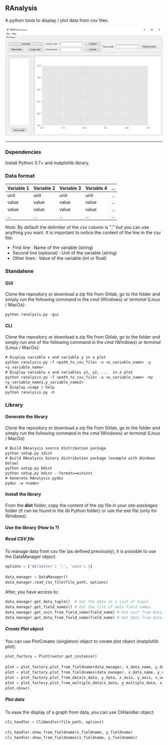 **RAnalysis**
-------------

A python tools to display / plot data from csv files.

![RAnalaysis](ranalysis.jpg "RAnalaysis")

-------------
### Dependencies

Install Python 3.7+ and matplotlib library.

### Data format

| Variable 1 | Variable 2 | Variable 3 | Variable 4 | ... |
|------------|------------|------------|------------|-----|
| unit       | unit       | unit       | unit       | ... |
| value      | value      | value      | value      | ... |
| value      | value      | value      | value      | ... |
| ...        | ...        | ...        | ...        | ... |

*Note*: By default the delimiter of the csv column is ";" but you can use anything you want.
It is important to notice the content of the line in the csv file:

- First line : Name of the variable (string)
- Second line (optional) : Unit of the variable (string) 
- Other lines : Value of the variable (int or float)

### Standalone

#### GUI

Clone the repository or download a zip file from Gitlab, go to the folder and simply run the following command in the *cmd* (Windows) or *terminal* (Linux / MacOs):

	python ranalysis.py -gui

#### CLI

Clone the repository or download a zip file from Gitlab, go to the folder and simply run one of the following command in the *cmd* (Windows) or *terminal* (Linux / MacOs):
    
    # Display variable x and variable y in a plot
	python ranalysis.py -f <path_to_csv_file> -x <x_variable_name> -y <y_variable_name>
	# Display variable x and variables y1, y2, ...  in a plot
	python ranalysis.py -f <path_to_csv_file> -x <x_variable_name> -my <y_variable_name1,y_variable_name2>
	# Display usage / help
	python ranalysis.py -h

### Library

#### Generate the library

Clone the repository or download a zip file from Gitlab, go to the folder and simply run the following command in the *cmd* (Windows) or *terminal* (Linux / MacOs):

    # Build RAnalysis source distribution package
    python setup.py sdist
    # Build RAnalysis binary distribution package (example with Windows below)
    python setup.py bdist
    python setup.py bdist --formats=wininst
    # Generate RAnalysis pydoc
    pydoc -w <name>

#### Install the library

From the **dist** folder, copy the content of the zip file in your *site-packages* folder (it can be found in the *lib* Python folder) or use the exe file (only for Windows).

#### Use the library (How to ?)

##### Read CSV file

To manage data from csv file (as defined previously), it is possible to use the DataManager object:

```python
options = {'delimiter': ';', 'unit': 1}

data_manager = DataManager()
data_manager.read_csv_file(file_path, options)
```

After, you have access to:

```python
data_manager.get_data_tuple()  # Get the data as a list of tuple
data_manager.get_field_names() # Get the list of data field names
data_manager.get_unit_from_field_name(field_name) # Get unit from data field name
data_manager.get_data_from_field_name(field_name) # Get data from data field name
```

##### Create Plot object

You can use PlotCreator (singleton) object to create plot object (matplotlib plot):

```python
plot_factory = PlotCreator.get_instance()

plot = plot_factory.plot_from_fieldname(data_manager, x_data_name, y_data_name)
plot = plot_factory.plot_from_fieldnames(data_manager, x_data_name, y_data_names)
plot = plot_factory.plot_from_data(x_data, y_data, x_axis, y_axis, x_unit, y_unit)
plot = plot_factory.plot_from_multiple_data(x_data, y_multiple_data, x_axis, y_multiple_axis, x_unit, y_unit)
plot.show()
```

##### Plot data

To ease the display of a graph from data, you can use CliHandler object:

```python
cli_handler = CliHandler(file_path, options)

cli_handler.show_from_fieldname(x_fieldname, y_fieldname)
cli_handler.show_from_fieldnames(x_fieldname, y_fieldnames)
```
